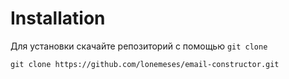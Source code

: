 # Installation

Для установки скачайте репозиторий с помощью `git clone`

``git clone https://github.com/lonemeses/email-constructor.git``
